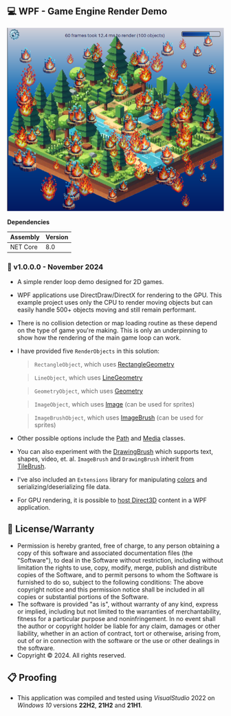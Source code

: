 ## 💻 WPF - Game Engine Render Demo

![Example Picture](./WPFRender/Assets/Screenshot.png)

**Dependencies**

| Assembly | Version |
| ---- | ---- |
| NET Core | 8.0 |

### 📝 v1.0.0.0 - November 2024

* A simple render loop demo designed for 2D games.

* WPF applications use DirectDraw/DirectX for rendering to the GPU. This example project uses only the CPU to render moving objects but can easily handle 500+ objects moving and still remain performant.

* There is no collision detection or map loading routine as these depend on the type of game you're making. This is only an underpinning to show how the rendering of the main game loop can work.

* I have provided five `RenderObjects` in this solution:

    > `RectangleObject`, which uses [RectangleGeometry](https://learn.microsoft.com/en-us/dotnet/api/system.windows.media.rectanglegeometry?view=windowsdesktop-8.0)
    
    > `LineObject`, which uses [LineGeometry](https://learn.microsoft.com/en-us/dotnet/api/system.windows.media.linegeometry?view=windowsdesktop-8.0)

    > `GeometryObject`, which uses [Geometry](https://learn.microsoft.com/en-us/dotnet/api/system.windows.media.geometry?view=windowsdesktop-8.0)

    > `ImageObject`, which uses [Image](https://learn.microsoft.com/en-us/dotnet/api/system.windows.controls.image?view=windowsdesktop-9.0) (can be used for sprites)

    > `ImageBrushObject`, which uses [ImageBrush](https://learn.microsoft.com/en-us/dotnet/api/system.windows.media.imagebrush?view=windowsdesktop-8.0) (can be used for sprites)

* Other possible options include the [Path](https://learn.microsoft.com/en-us/dotnet/desktop/wpf/graphics-multimedia/path-markup-syntax?view=netframeworkdesktop-4.8) and [Media](https://learn.microsoft.com/en-us/dotnet/api/system.windows.media?view=windowsdesktop-8.0) classes.

* You can also experiment with the [DrawingBrush](https://learn.microsoft.com/en-us/dotnet/api/system.windows.media.drawingbrush?view=windowsdesktop-8.0) which supports text, shapes, video, et. al. `ImageBrush` and `DrawingBrush` inherit from [TileBrush](https://learn.microsoft.com/en-us/dotnet/api/system.windows.media.tilebrush?view=windowsdesktop-8.0).

* I've also included an `Extensions` library for manipulating [colors](https://learn.microsoft.com/en-us/dotnet/api/system.windows.media.color?view=windowsdesktop-8.0) and serializing/deserializing file data.

* For GPU rendering, it is possible to [host Direct3D](https://learn.microsoft.com/en-us/dotnet/desktop/wpf/advanced/walkthrough-hosting-direct3d9-content-in-wpf?view=netframeworkdesktop-4.8) content in a WPF application.

## 🧾 License/Warranty
* Permission is hereby granted, free of charge, to any person obtaining a copy of this software and associated documentation files (the "Software"), to deal in the Software without restriction, including without limitation the rights to use, copy, modify, merge, publish and distribute copies of the Software, and to permit persons to whom the Software is furnished to do so, subject to the following conditions: The above copyright notice and this permission notice shall be included in all copies or substantial portions of the Software.
* The software is provided "as is", without warranty of any kind, express or implied, including but not limited to the warranties of merchantability, fitness for a particular purpose and noninfringement. In no event shall the author or copyright holder be liable for any claim, damages or other liability, whether in an action of contract, tort or otherwise, arising from, out of or in connection with the software or the use or other dealings in the software.
* Copyright © 2024. All rights reserved.

## 📋 Proofing
* This application was compiled and tested using *VisualStudio* 2022 on *Windows 10* versions **22H2**, **21H2** and **21H1**.
